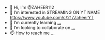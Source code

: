 - 👋 Hi, I’m @ZAHEER112
- 👀 I’m interested in STREAMING ON YT NAME https://www.youtube.com/c/217ZaheerYT
- 🌱 I’m currently learning [...](https://www.youtube.com/c/217ZaheerYT)
- 💞️ I’m looking to collaborate on [...](https://www.youtube.com/c/217ZaheerYT)
- 📫 How to reach me[ ...](https://www.youtube.com/c/217ZaheerYT)

<!---
ZAHEER112/ZAHEER112 is a ✨ special ✨ repository because its `README.md` (this file) appears on your GitHub profile.
You can click the Preview link to take a look at your changes.
--->
